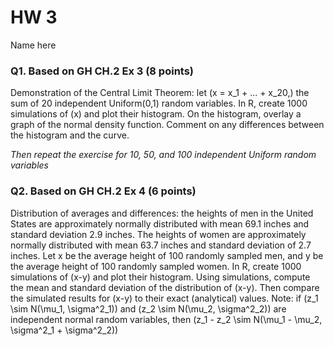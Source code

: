 HW 3
================
Name here

### Q1. Based on GH CH.2 Ex 3 (8 points)

Demonstration of the Central Limit Theorem: let
\(x = x_1 + ... + x_20,\) the sum of 20 independent Uniform(0,1) random
variables. In R, create 1000 simulations of \(x\) and plot their
histogram. On the histogram, overlay a graph of the normal density
function. Comment on any differences between the histogram and the
curve.

*Then repeat the exercise for 10, 50, and 100 independent Uniform random
variables*

### Q2. Based on GH CH.2 Ex 4 (6 points)

Distribution of averages and differences: the heights of men in the
United States are approximately normally distributed with mean 69.1
inches and standard deviation 2.9 inches. The heights of women are
approximately normally distributed with mean 63.7 inches and standard
deviation of 2.7 inches. Let x be the average height of 100 randomly
sampled men, and y be the average height of 100 randomly sampled women.
In R, create 1000 simulations of \(x-y\) and plot their histogram. Using
simulations, compute the mean and standard deviation of the distribution
of \(x-y\). Then compare the simulated results for \(x-y\) to their
exact (analytical) values. Note: if \(z_1 \sim N(\mu_1, \sigma^2_1)\)
and \(z_2 \sim N(\mu_2, \sigma^2_2)\) are independent normal random
variables, then
\(z_1 - z_2 \sim N(\mu_1 - \mu_2, \sigma^2_1 + \sigma^2_2)\)
